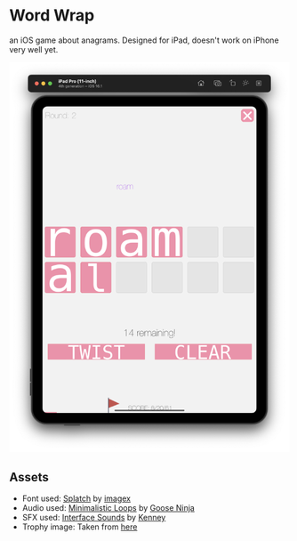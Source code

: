 # Word Wrap

an iOS game about anagrams. Designed for iPad, doesn't work on iPhone very well yet. 

<p align="center">
    <img src="https://github.com/takeiteasy/WordWrap/blob/master/screenshot.png?raw=true">
</p>

## Assets

- Font used: [Splatch](https://www.dafont.com/splatch.font) by [imagex](https://www.dafont.com/imagex.d2938)
- Audio used: [Minimalistic Loops](https://gooseninja.itch.io/minimalistc-loops) by [Goose Ninja](https://gooseninja.itch.io/)
- SFX used: [Interface Sounds](https://www.kenney.nl/assets/interface-sounds) by [Kenney](https://www.kenney.nl/)
- Trophy image: Taken from [here](https://www.freepngimg.com/png/75846-trophy-cup-icon-free-download-image)
